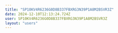 ```yaml
---
title: "SP10KV4R6236G0D8B337FBXRG3N39P1A8M2BSVR3Z"
date: 2024-12-10T12:13:24.724Z
user: SP10KV4R6236G0D8B337FBXRG3N39P1A8M2BSVR3Z
layout: "users"
---
```

    